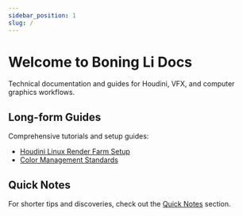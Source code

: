 ```yaml
---
sidebar_position: 1
slug: /
---
```


# Welcome to Boning Li Docs

Technical documentation and guides for Houdini, VFX, and computer graphics workflows.

## Long-form Guides

Comprehensive tutorials and setup guides:

- [Houdini Linux Render Farm Setup](/houdini-linux-render-farm-setup)
- [Color Management Standards](/color-management-standards)

## Quick Notes

For shorter tips and discoveries, check out the [Quick Notes](/blog) section.
